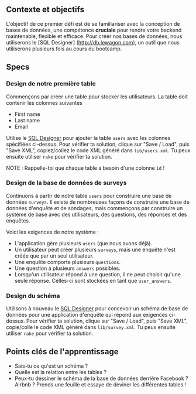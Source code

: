 ## Contexte et objectifs

L'objectif de ce premier défi est de se familiariser avec la conception de bases de données, une compétence **cruciale** pour rendre votre backend maintenable, flexible et efficace. Pour créer nos bases de données, nous utiliserons le [SQL Designer] (http://db.lewagon.com), un outil que nous utiliserons plusieurs fois au cours du bootcamp.

## Specs

### Design de notre première table

Commençons par créer une table pour stocker les utilisateurs. La table doit contenir les colonnes suivantes
- First name
- Last name
- Email

Utilise le [SQL Designer](http://db.lewagon.com) pour ajouter la table `users` avec les colonnes spécifiées ci-dessus. Pour vérifier ta solution, clique sur "Save / Load", puis "Save XML", copiez/collez le code XML généré dans `lib/users.xml`. Tu peux ensuite utiliser `rake` pour vérifier ta solution.

NOTE : Rappelle-toi que chaque table a besoin d'une colonne `id` !

### Design de la base de données de surveys

Continuons à partir de notre table `users` pour construire une base de données `surveys`. Il existe de nombreuses façons de construire une base de données d'enquête et de sondages, mais commençons par construire un système de base avec des utilisateurs, des questions, des réponses et des enquêtes.

Voici les exigences de notre système :
- L'application gère plusieurs `users` (que nous avons déjà).
- Un utilisateur peut créer plusieurs `surveys`, mais une enquête n'est créée que par un seul utilisateur.
- Une enquête comporte plusieurs `questions`.
- Une question a plusieurs `answers` possibles.
- Lorsqu'un utilisateur répond à une question, il ne peut choisir qu'une seule réponse. Celles-ci sont stockées en tant que `user_answers`.

### Design du schéma

Utilisons à nouveau le [SQL Designer](http://db.lewagon.com) pour concevoir un schéma de base de données pour une application d'enquête qui répond aux exigences ci-dessus. Pour vérifier ta solution, clique sur "Save / Load", puis "Save XML", copie/colle le code XML généré dans `lib/survey.xml`. Tu peux ensuite utiliser `rake` pour vérifier ta solution.

## Points clés de l'apprentissage

- Sais-tu ce qu'est un schéma ?
- Quelle est la relation entre les tables ?
- Peux-tu dessiner le schéma de la base de données derrière Facebook ? Airbnb ? Prends une feuille et essaye de deviner les différentes tables !

